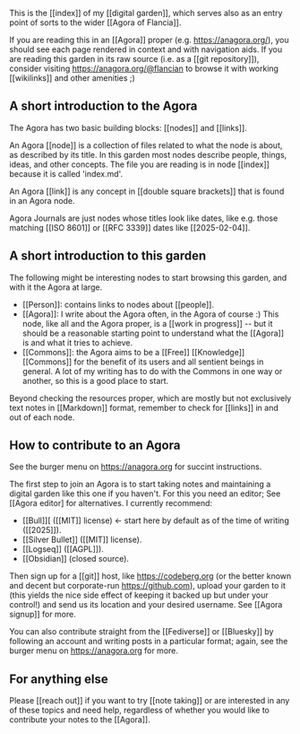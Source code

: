 This is the [[index]] of my [[digital garden]], which serves also as an entry point of sorts to the wider [[Agora of Flancia]].

If you are reading this in an [[Agora]] proper (e.g. <https://anagora.org/>), you should see each page rendered in context and with navigation aids. If you are reading this garden in its raw source (i.e. as a [[git repository]]), consider visiting <https://anagora.org/@flancian> to browse it with working [[wikilinks]] and other amenities ;)
  
## A short introduction to the Agora

The Agora has two basic building blocks: [[nodes]] and [[links]].

An Agora [[node]] is a collection of files related to what the node is about, as described by its title. In this garden most nodes describe people, things, ideas, and other concepts. The file you are reading is in node [[index]] because it is called 'index.md'.

An Agora [[link]] is any concept in [[double square brackets]] that is found in an Agora node.

Agora Journals are just nodes whose titles look like dates, like e.g. those matching [[ISO 8601]] or [[RFC 3339]] dates like [[2025-02-04]].

## A short introduction to this garden

The following might be interesting nodes to start browsing this garden, and with it the Agora at large.

  - [[Person]]: contains links to nodes about [[people]].
  - [[Agora]]: I write about the Agora often, in the Agora of course :) This node, like all and the Agora proper, is a [[work in progress]] -- but it should be a reasonable starting point to understand what the [[Agora]] is and what it tries to achieve.
  - [[Commons]]: the Agora aims to be a [[Free]] [[Knowledge]] [[Commons]] for the benefit of its users and all sentient beings in general. A lot of my writing has to do with the Commons in one way or another, so this is a good place to start.
    
Beyond checking the resources proper, which are mostly but not exclusively text notes in [[Markdown]] format, remember to check for [[links]] in and out of each node.

## How to contribute to an Agora

See the burger menu on <https://anagora.org> for succint instructions.

The first step to join an Agora is to start taking notes and maintaining a digital garden like this one if you haven't. For this you need an editor; See [[Agora editor] for alternatives. I currently recommend:

- [[Bull]][ ([[MIT]] license) <- start here by default as of the time of writing ([[2025]]).
- [[Silver Bullet]] ([[MIT]] license).
- [[Logseq]] ([[AGPL]]).
- [[Obsidian]] (closed source).

Then sign up for a [[git]] host, like https://codeberg.org (or the better known and decent but corporate-run https://github.com), upload your garden to it (this yields the nice side effect of keeping it backed up but under your control!) and send us its location and your desired username. See [[Agora signup]] for more.

You can also contribute straight from the [[Fediverse]] or [[Bluesky]] by following an account and writing posts in a particular format; again, see the burger menu on <https://anagora.org> for more.

## For anything else

Please [[reach out]] if you want to try [[note taking]] or are interested in any of these topics and need help, regardless of whether you would like to contribute your notes to the [[Agora]].
